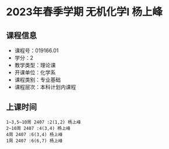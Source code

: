 # 2023年春季学期 无机化学I 杨上峰






## 课程信息

- 课程号：019166.01
- 学分：2
- 教学类型：理论课
- 开课单位：化学系
- 课程类别：专业基础
- 课程层次：本科计划内课程

## 上课时间

```
1~3,5~10周 2407 :2(1,2) 杨上峰
2~10周 2407 :4(3,4) 杨上峰
4周 2407 :6(3,4) 杨上峰
1周 2407 :6(6,7) 杨上峰
```

